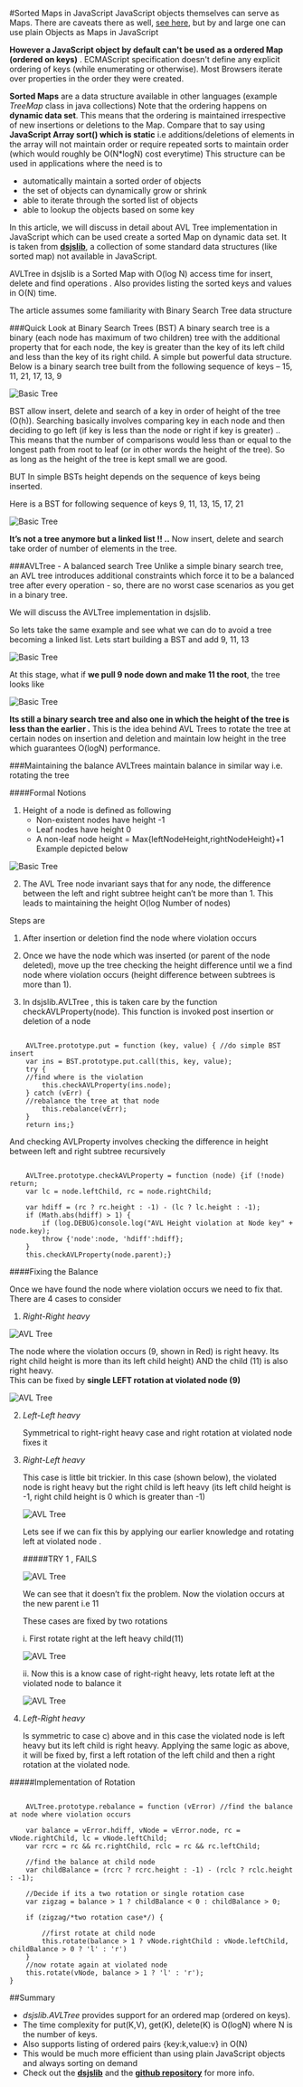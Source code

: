 #Sorted Maps in JavaScript
JavaScript objects themselves can serve as Maps. 
There are caveats there as well, [see here](http://www.less-broken.com/blog/2010/12/lightweight-javascript-dictionaries.html), but by and large
one can use plain Objects as Maps in JavaScript

**However a JavaScript object by default can't be used as a ordered Map (ordered on keys)** . 
ECMAScript specification doesn't define any explicit ordering of keys (while enumerating or otherwise). Most Browsers iterate over
properties in the order they were created.

**Sorted Maps** are a data structure available in other languages (example *TreeMap* class in java collections)
Note that the ordering happens on **dynamic data set**. This means that the ordering is maintained irrespective of new
insertions or deletions to the Map. Compare that to say using **JavaScript Array sort() which is static** i.e additions/deletions
of elements in the array will not maintain order or require repeated sorts to maintain order (which would roughly be O(N*logN) cost everytime)
This structure can be used in applications where the need is to
- automatically maintain a sorted order of objects
- the set of objects can dynamically grow or shrink
- able to iterate through the sorted list of objects
- able to lookup the objects based on some key

In this article, we will discuss in detail about AVL Tree implementation in JavaScript which can be used create a sorted Map on dynamic data set.
It is taken from [**dsjslib**](http://monmohan.github.io/dsjslib), a collection of some standard data structures (like sorted map) not available in JavaScript. 

AVLTree in dsjslib is a Sorted Map with O(log N) access time for insert, delete and find operations . Also provides listing the sorted keys and values in O(N) time. 

The article assumes some familiarity with Binary Search Tree data structure


###Quick Look at Binary Search Trees (BST)
A binary search tree is a binary (each node has maximum of two children) tree with the additional property that for each node, the key is greater than the key of its left child and less than the key of its right child. A simple but powerful data structure. 
Below is a binary search tree built from the following sequence of keys – 
15, 11, 21, 17, 13, 9
 
![Basic Tree](http://monmohan.github.io/dsjslib/images/avltree/avl_bal_1.png "Binary Search Tree")

BST allow insert, delete and search of a key in order of height of the tree (O(h)). Searching basically involves comparing key in each node and then deciding to go left (if key is less than the node or right if key is greater) .. This means that the number of comparisons would less than or equal to the longest path from root to leaf (or in other words the height of the tree). So as long as the height of the tree is kept small we are good.

BUT In simple BSTs height depends on the sequence of keys being inserted.

Here is a BST for following sequence of keys 9, 11, 13, 15, 17, 21

![Basic Tree](http://monmohan.github.io/dsjslib/images/avltree/tree_linked_list.png "Binary Search Tree")

**It’s not a tree anymore but a linked list !! ..** 
Now insert, delete and search take order of number of elements in the tree.

###AVLTree - A balanced search Tree
Unlike a simple binary search tree, an AVL tree introduces additional constraints which force it to be a balanced tree after every operation - so, there are no worst case scenarios as you get in a binary tree. 

We will discuss the AVLTree implementation in dsjslib.

So lets take the same example and see what we can do to avoid a tree becoming a linked list. Lets start building a BST and add 9, 11, 13

![Basic Tree](http://monmohan.github.io/dsjslib/images/avltree/tree_avl_1.png "Binary Search Tree")
 
At this stage, what if **we pull 9 node down and make 11 the root**, the tree looks like

![Basic Tree](http://monmohan.github.io/dsjslib/images/avltree/threenodes.png "Binary Search Tree")

**Its still a binary search tree and also one in which the height of the tree is less than the earlier .**
This is the idea behind AVL Trees to rotate the tree at certain nodes on insertion and deletion and maintain low height in the tree which guarantees O(logN) performance.


###Maintaining the balance
AVLTrees maintain balance in similar way i.e. rotating the tree

####Formal Notions

1.	Height of a node is defined as following
	- Non-existent nodes have height -1
	- Leaf nodes have height 0
	- A non-leaf node height = Max{leftNodeHeight,rightNodeHeight}+1
Example depicted below
 
![Basic Tree](http://monmohan.github.io/dsjslib/images/avltree/tree_avl_v1.png "Tree with Height")

2.	The AVL Tree node invariant says that for any node, the difference between the left and right subtree height can’t be more than 1. This leads to maintaining the height 
O(log Number of nodes)


Steps are

1. After insertion or deletion find the node where violation occurs


2. Once we have the node which was inserted (or parent of the node deleted), move up the tree checking the height difference until we a find node where violation occurs (height difference between subtrees is more than 1).

3. In dsjslib.AVLTree , this is taken care by the function checkAVLProperty(node). This function is invoked post insertion or deletion of a node

```

	AVLTree.prototype.put = function (key, value) {	//do simple BST insert
    var ins = BST.prototype.put.call(this, key, value);
 	try {
	//find where is the violation
        this.checkAVLProperty(ins.node);
    } catch (vErr) {
	//rebalance the tree at that node
        this.rebalance(vErr);
    }
    return ins;}

```

And checking AVLProperty involves checking the difference in height between left and right subtree recursively


```

	AVLTree.prototype.checkAVLProperty = function (node) {if (!node) return;
    var lc = node.leftChild, rc = node.rightChild;

    var hdiff = (rc ? rc.height : -1) - (lc ? lc.height : -1);
    if (Math.abs(hdiff) > 1) {
        if (log.DEBUG)console.log("AVL Height violation at Node key" + node.key);
        throw {'node':node, 'hdiff':hdiff};
    }
    this.checkAVLProperty(node.parent);}

```

####Fixing the Balance

Once we have found the node where violation occurs we need to fix that. There are 4 cases to consider

1. *Right-Right heavy*

![AVL Tree](http://monmohan.github.io/dsjslib/images/avltree/tree_avl_v1.png "Right-Right Heavy") 

   The node where the violation occurs (9, shown in Red) is right heavy. Its right child height is more than its left child height) AND the child (11) is also right heavy.	 
   This can be fixed by **single LEFT rotation at violated node (9)**

![AVL Tree](http://monmohan.github.io/dsjslib/images/avltree/tree_avl_v1_fx.png "Right-Right Heavy Fixed by Left rotation") 
 
2. *Left-Left heavy*

	Symmetrical to right-right heavy case and right rotation at violated node fixes it


3. *Right-Left heavy*

	This case is little bit trickier. In this case (shown below), the violated node is right heavy but the right child is left heavy (its left child height is -1, right child height is 0 which is greater than -1)

	![AVL Tree](http://monmohan.github.io/dsjslib/images/avltree/tree_avl_v2.png "Right-Left Heavy") 

	Lets see if we can fix this by applying our earlier knowledge and rotating left at violated node .


	#####TRY 1 , FAILS

	![AVL Tree](http://monmohan.github.io/dsjslib/images/avltree/tree_avl_v2_fail.png "Right-Left Heavy Single rotation fail") 

 
	We can see that it doesn’t fix the problem. Now the violation occurs at the new parent i.e 11

	These cases are fixed by two rotations
	
	i.	First rotate right at the left heavy child(11)

	![AVL Tree](http://monmohan.github.io/dsjslib/images/avltree/tree_avl_v2_fix1.png "Right-Left Heavy Single rotation fail")
 
	ii.	Now this is a know case of right-right heavy, lets rotate left at the violated node to balance it
	
	![AVL Tree](http://monmohan.github.io/dsjslib/images/avltree/tree_avl_v2_fix2.png "Right-Left Heavy Single rotation fail") 

4. *Left-Right heavy*

	Is symmetric to case c) above and in this case the violated node is left heavy but its left child is right heavy. Applying the same logic as above, it will be fixed by, first a left rotation of the left child and then a right rotation at the violated node.

#####Implementation of Rotation
```
	
	AVLTree.prototype.rebalance = function (vError)	//find the balance at node where violation occurs

    var balance = vError.hdiff, vNode = vError.node, rc = vNode.rightChild, lc = vNode.leftChild;	
    var rcrc = rc && rc.rightChild, rclc = rc && rc.leftChild;

	//find the balance at child node 
    var childBalance = (rcrc ? rcrc.height : -1) - (rclc ? rclc.height : -1);

	//Decide if its a two rotation or single rotation case
    var zigzag = balance > 1 ? childBalance < 0 : childBalance > 0;
 
    if (zigzag/*two rotation case*/) {
		
		//first rotate at child node
        this.rotate(balance > 1 ? vNode.rightChild : vNode.leftChild, childBalance > 0 ? 'l' : 'r')
    }
    //now rotate again at violated node
    this.rotate(vNode, balance > 1 ? 'l' : 'r');
}
```


##Summary	

* *dsjslib.AVLTree* provides support for an ordered map (ordered on keys).
*  The time complexity for put(K,V), get(K), delete(K) is O(logN) where N is the number of keys.
*  Also supports listing of ordered pairs {key:k,value:v} in O(N)
*  This would be much more efficient than using plain JavaScript objects and always sorting on demand 
*  Check out the [**dsjslib**](http://monmohan.github.io/dsjslib) and the [**github repository**](http://github.com/monmohan/dsjslib) for more info.

 
